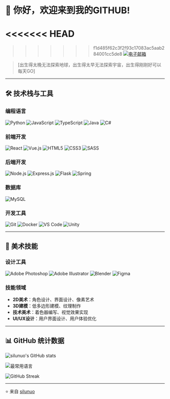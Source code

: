 # 👋 你好，欢迎来到我的GITHUB!

<<<<<<< HEAD
=======
<!-- [![个人网站](https://img.shields.io/badge/网站-你的网站地址-blue?style=flat-square&logo=google-chrome)](https://你的网站地址) -->
>>>>>>> f1d485f62c3f2f93c17083ac5aab284001cc5de8
[![电子邮箱](https://img.shields.io/badge/联系我-邮箱-red?style=flat-square&logo=gmail)](mailto:已废弃)

> [出生得太晚无法探索地球，出生得太早无法探索宇宙，出生得刚刚好可以每天GO]
> 
---

## 🛠 技术栈与工具

### 编程语言
![Python](https://img.shields.io/badge/Python-3776AB?style=for-the-badge&logo=python&logoColor=white)
![JavaScript](https://img.shields.io/badge/JavaScript-F7DF1E?style=for-the-badge&logo=javascript&logoColor=black)
![TypeScript](https://img.shields.io/badge/TypeScript-007ACC?style=for-the-badge&logo=typescript&logoColor=white)
![Java](https://img.shields.io/badge/Java-ED8B00?style=for-the-badge&logo=openjdk&logoColor=white)
![C#](https://img.shields.io/badge/C%23-239120?style=for-the-badge&logo=c-sharp&logoColor=white)

### 前端开发
![React](https://img.shields.io/badge/React-20232A?style=for-the-badge&logo=react&logoColor=61DAFB)
![Vue.js](https://img.shields.io/badge/Vue.js-35495E?style=for-the-badge&logo=vue.js&logoColor=4FC08D)
![HTML5](https://img.shields.io/badge/HTML5-E34F26?style=for-the-badge&logo=html5&logoColor=white)
![CSS3](https://img.shields.io/badge/CSS3-1572B6?style=for-the-badge&logo=css3&logoColor=white)
![SASS](https://img.shields.io/badge/SASS-hotpink.svg?style=for-the-badge&logo=SASS&logoColor=white)

### 后端开发
![Node.js](https://img.shields.io/badge/Node.js-43853D?style=for-the-badge&logo=node.js&logoColor=white)
![Express.js](https://img.shields.io/badge/Express.js-404D59?style=for-the-badge)
![Flask](https://img.shields.io/badge/Flask-000000?style=for-the-badge&logo=flask&logoColor=white)
![Spring](https://img.shields.io/badge/Spring-6DB33F?style=for-the-badge&logo=spring&logoColor=white)

### 数据库
![MySQL](https://img.shields.io/badge/MySQL-00000F?style=for-the-badge&logo=mysql&logoColor=white)

### 开发工具
![Git](https://img.shields.io/badge/Git-F05032?style=for-the-badge&logo=git&logoColor=white)
![Docker](https://img.shields.io/badge/Docker-2496ED?style=for-the-badge&logo=docker&logoColor=white)
![VS Code](https://img.shields.io/badge/VS_Code-007ACC?style=for-the-badge&logo=visual-studio-code&logoColor=white)
![Unity](https://img.shields.io/badge/Unity-100000?style=for-the-badge&logo=unity&logoColor=white)

---

## 🎨 美术技能

### 设计工具
![Adobe Photoshop](https://img.shields.io/badge/Photoshop-31A8FF?style=for-the-badge&logo=adobephotoshop&logoColor=white)
![Adobe Illustrator](https://img.shields.io/badge/Illustrator-FF9A00?style=for-the-badge&logo=adobeillustrator&logoColor=white)
![Blender](https://img.shields.io/badge/Blender-F5792A?style=for-the-badge&logo=blender&logoColor=white)
![Figma](https://img.shields.io/badge/Figma-F24E1E?style=for-the-badge&logo=figma&logoColor=white)

### 技能领域
- **2D美术**：角色设计、界面设计、像素艺术
- **3D建模**：低多边形建模、纹理制作
- **技术美术**：着色器编写、视觉效果实现
- **UI/UX设计**：用户界面设计、用户体验优化

---

## 📊 GitHub 统计数据

![silunuo's GitHub stats](https://github-readme-stats.vercel.app/api?username=silunuo&show_icons=true&theme=radical)

![最常用语言](https://github-readme-stats.vercel.app/api/top-langs/?username=silunuo&layout=compact&theme=radical)

![GitHub Streak](https://github-readme-streak-stats.herokuapp.com/?user=silunuo&theme=radical)

---
<!-- 
## 🌟 精选项目

### [项目名称](项目链接)
> 项目简短描述
![Stars](https://img.shields.io/github/stars/silunuo/项目名称?style=flat-square)
![Forks](https://img.shields.io/github/forks/silunuo/项目名称?style=flat-square)

### [项目名称](项目链接)
> 项目简短描述
![Stars](https://img.shields.io/github/stars/silunuo/项目名称?style=flat-square)
![Forks](https://img.shields.io/github/forks/silunuo/项目名称?style=flat-square)

### [项目名称](项目链接)
> 项目简短描述
![Stars](https://img.shields.io/github/stars/silunuo/项目名称?style=flat-square)
![Forks](https://img.shields.io/github/forks/silunuo/项目名称?style=flat-square) -->

<!-- ---

## 📝 最新博客文章
 如果你有博客，可以使用RSS自动生成 
- [文章标题1](文章链接1) - 发布日期
- [文章标题2](文章链接2) - 发布日期
- [文章标题3](文章链接3) - 发布日期

--- -->
<!-- 
## 🤝 与我联系

[![LinkedIn](https://img.shields.io/badge/LinkedIn-0077B5?style=for-the-badge&logo=linkedin&logoColor=white)](你的LinkedIn链接)
[![Twitter](https://img.shields.io/badge/Twitter-1DA1F2?style=for-the-badge&logo=twitter&logoColor=white)](你的Twitter链接)
[![知乎](https://img.shields.io/badge/知乎-0084FF?style=for-the-badge&logo=zhihu&logoColor=white)](你的知乎链接)
[![个人博客](https://img.shields.io/badge/个人博客-FF5722?style=for-the-badge&logo=blogger&logoColor=white)](你的博客链接)

--- -->

⭐️ 来自 [silunuo](https://github.com/silunuo)
